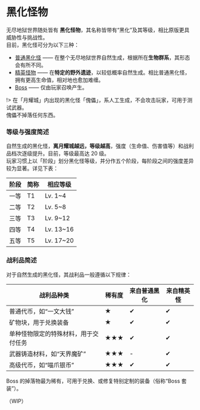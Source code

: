 # 黑化怪物

无尽地狱世界随处皆有 **黑化怪物**，其名称皆带有“黑化”及其等级，相比原版更具威胁性与挑战性。  
目前，黑化怪可分为以下三种：

- [普通黑化怪](inf/mobs/regular.md) —— 在整个无尽地狱世界自然生成，根据所在**生物群系**，其形态会有所不同。
- [精英怪物](inf/mobs/specialist.md) —— 在**特定的野外遗迹**，以较低概率自然生成。相比普通黑化怪，拥有更高生命值，相对地也愈加难缠。
- [Boss](inf/mobs/boss.md) —— 仅由玩家召唤产生。

!> 在「月耀城」内出现的黑化怪「傀儡」，系人工生成，不会攻击玩家，可用于测试武器。  
傀儡不掉落任何东西。

### 等级与强度简述

自然生成的黑化怪，**离月耀城越远，等级越高**，强度（生命值、伤害值等）和战利品档次逐级提升。目前，等级最高达 20 级。  
玩家习惯上以「阶段」划分黑化怪等级，并分作五个阶段，每阶段之间的强度差异较为显著。详见下表：

|阶段|简称|相应等级|
|-|-|-|
| 一等 | T1 | Lv. 1~4 |
| 二等 | T2 | Lv. 5~8 |
| 三等 | T3 | Lv. 9~12 |
| 四等 | T4 | Lv. 13~16 |
| 五等 | T5 | Lv. 17~20 |

### 战利品简述

对于自然生成的黑化怪，其战利品一般遵循以下规律：

| 战利品种类 | 稀有度 | 来自普通黑化 | 来自精英怪 |
|-|-|-|-|
| 普通代币，如“一文大钱” | ★ | ✔ | ✔ |
| 矿物块，用于兑换装备 | ★ | ✔ | ✔ |
| 单种怪物限定的特殊材料，用于交付任务 | ★★★ | ✔ | ✔ |
| 武器铸造材料，如“天界魔矿” | ★★★ | - | ✔ |
| 高级代币，如“喵爪银币” | ★★★ | ✔ | ✔ |

Boss 的掉落物最为稀有，可用于兑换、或修复特别定制的装备（俗称“Boss 套装”）。

（WIP）